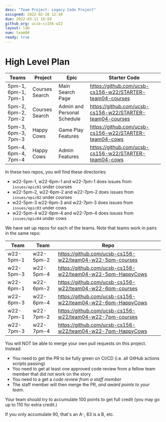```yaml
---
desc: "Team Project: Legacy Code Project"
assigned: 2022-02-28 12:30
due: 2022-03-11 16:59
github_org: ucsb-cs156-w22
layout: lab
num: team04
ready: true
---
```



# High Level Plan

| Teams | Project | Epic | Starter Code  |
|-------|---------|------|---------------|
| 5pm-1, 6pm-1, 7pm-1 | Courses Search | Main Search Page | <https://github.com/ucsb-cs156-w22/STARTER-team04-courses> |
| 5pm-2, 6pm-2, 7pm-2 | Courses Search | Admin and Personal Schedule | <https://github.com/ucsb-cs156-w22/STARTER-team04-courses> |
| 5pm-3, 6pm-3, 7pm-3 | Happy Cows | Game Play Features | <https://github.com/ucsb-cs156-w22/STARTER-team04-cows> |
| 5pm-4, 6pm-4, 7pm-4 | Happy Cows | Admin Features | <https://github.com/ucsb-cs156-w22/STARTER-team04-cows> |


In these two repos, you will find these directories:

* w22-5pm-1, w22-6pm-1 and w22-7pm-1 does issues from `issues/epic01` under courses
* w22-5pm-2, w22-6pm-2 and w22-7pm-2 does issues from `issues/epic02` under courses
* w22-5pm-3 w22-6pm-3 and w22-7pm-3 does issues from `issues/epic03` under cows
* w22-5pm-4 w22-6pm-4 and w22-7pm-4 does issues from `issues/epic04` under cows

We have set up repos for each of the teams.  Note that teams work in pairs in the same repo:

| Team | Team | Repo |
|------|------|------|
| w22-5pm-1 | w22-5pm-2 | <https://github.com/ucsb-cs156-w22/team04-w22-5pm-courses> |
| w22-5pm-3 | w22-5pm-4 | <https://github.com/ucsb-cs156-w22/team04-w22-5pm-HappyCows> |
| w22-6pm-1 | w22-6pm-2 | <https://github.com/ucsb-cs156-w22/team04-w22-6pm-courses> |
| w22-6pm-3 | w22-6pm-4 | <https://github.com/ucsb-cs156-w22/team04-w22-6pm-HappyCows> |
| w22-7pm-1 | w22-7pm-2 | <https://github.com/ucsb-cs156-w22/team04-w22-7pm-courses> |
| w22-7pm-3 | w22-7pm-4 | <https://github.com/ucsb-cs156-w22/team04-w22-7pm-HappyCows> |

You will NOT be able to merge your own pull requests on this project. Instead:
* You need to get the PR to be fully green on CI/CD (i.e. all GitHub actions scripts passing)
* You need to get at least one approved code review from a fellow team member that did not work on the story
* You need to a get a *code review from a staff member*
* The staff member will then merge the PR, *and award points to your team*.

Your team should try  to accumulate 100 points to get full credit (you may go up to 110 for extra credit.)

If you only accumulate 90, that's an A-, 83 is a B, etc.


